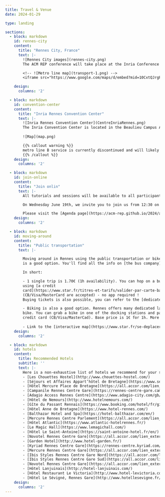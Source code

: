 ```yaml
---
title: Travel & Venue
date: 2024-01-29

type: landing

sections:
  - block: markdown
    id: rennes-city
    content:
      title: "Rennes City, France"
      text: |-
        ![Rennes City images](rennes-city.png)
        The ACM REP conference will take place at the Inria Conference Center in Rennes, 263 Av. Général Leclerc, 35000 Rennes. We recommend that you stay in the downtown area, the Inria Conference Center is easily reached by public transport from the downtown area (20-30 minutes). Follow this [link](https://www.tourisme-rennes.com/en/) for more information about the city, and touristic attractions.

        <!-- ![Metro line map](transport-1.png) -->
        <iframe src="https://www.google.com/maps/d/embed?mid=10CxtQJrgPh6ub9aa-vdRq7UJ0x1oo24&ehbc=2E312F" width="640" height="480" style="border:none;"></iframe>

    design:
      columns: '2'

  - block: markdown
    id: convention-center
    content:
      title: "Inria Rennes Convention Center"
      text: |-
        ![Inria Rennes Convention Center](CentreInriaRennes.png)
        The Inria Convention Center is located in the Beaulieu Campus Area. You can reach the campus with city bus lines C4 or C6 (Preales or Tournebride stops, +5 mins walk) or with the bike system (see section *Public transportation* below).
 
        ![Map](map.png)

        {{% callout warning %}}
        metro line B service is currently discontinued and will likely still be discontinued during the period of the conference.
        {{% /callout %}}
    design:
      columns: '2'

  - block: markdown
    id: join-online
    content:
      title: "Join onlin"
      text: |-
        All tutorials and sessions will be available to all participants, joining online or in-person. We will use [Webex](https://www.webex.com/) to host the presentations online. Although joining with your favorite internet browser is possible, we recommend that you use the [Webex application](https://www.webex.com/downloads.html).

        On Wednesday June 19th, we invite you to join us from 12:30 on [Gather Town](https://app.gather.town/app/68IpnNyCP3bYfNrF/ACM-REP-2024) to meet between online and onsite participants as well as members of the steering and organizing committee.

        Please visit the [Agenda page](https://acm-rep.github.io/2024/agenda/) to get all the online access links.
    design:
      columns: '2'

  - block: markdown
    id: moving-around
    content:
      title: "Public transportation"
      text: |-

        Moving around in Rennes using the public transportation or bike system
        is a good option. You'll find all the info on [the bus company](https://www.star.fr) - translation available at the bottom of the page.

        In short:

        - 1 single trip is 1.70€ (1h availability). You can hop on a bus and pay
        using [a credit
        card](https://www.star.fr/titres-et-tarifs/valider-par-carte-bancaire)
        (CB/Visa/MasterCard are accepted) - no app required !
        Buying tickets is also possible, you can refer to the [dedicated page](https://www.star.fr/titres-et-tarifs/trouver-mon-tarif) to see all the options.

        - Biking is also a good option. Rennes offers many dedicated lanes to
        bike. You can grab a bike in one of the docking stations and pay with your
        credit card (CB/Visa/MasterCad). Base price is 1€ for 1h. More info on the [dedicated page](https://www.star.fr/se-deplacer/velo/velo-libre-service#lc:/bss).
        
        - Link to the [interactive map](https://www.star.fr/se-deplacer/plan-dynamique#lc:/bss)
    design:
      columns: '2'

  - block: markdown
    id: hotels
    content:
      title: Recommended Hotels
      subtitle: ''
      text: |-
        Here is a non-exhaustive list of hotels we recommend for your stay.
        - [Les Chouettes Hostel](http://www.chouettes-hostel.com/)
        - [Séjours et Affaires Appart’hôtel de Bretagne](https://www.sejours-affaires.com/residence-hoteliere-aparthotel-rennes-29.html)
        - [Hôtel Mercure Place de Bretagne](https://all.accor.com/lien_externe.svlt?goto=fiche_hotel&code_hotel=2027)
        - [Campanile Rennes Centre Gare](https://rennes-centre-gare.campanile.com/)
        - [Adagio Access Rennes Centre](https://www.adagio-city.com/gb/hotel-8398-aparthotel-adagio-access-rennes-centre/index.shtml)
        - [Hôtel de Nemours](http://www.hotelnemours.com/)
        - [Gîte du Passant Rennais](https://www.booking.com/hotel/fr/gite-du-passant-rennais.fr.html)
        - [Hôtel Anne de Bretagne](https://www.hotel-rennes.com/)
        - [Balthazar Hotel and Spa](https://hotel-balthazar.com/en/)
        - [Mercure Rennes Centre Parlement](https://all.accor.com/lien_externe.svlt?goto=fiche_hotel&code_hotel=1056)
        - [Hôtel Atlantic](https://www.atlantic-hotelrennes.fr/)
        - [Le Magic Hall](https://www.lemagichall.com/)
        - [Hôtel Le Saint-Antoine](https://saint-antoine-hotel.fr/en/)
        - [Novotel Rennes Centre Gare](https://all.accor.com/lien_externe.svlt?goto=fiche_hotel&code_hotel=7383)
        - [Garden Hotel](http://www.hotel-garden.fr/)
        - [Kyriad Rennes Centre Gare](https://rennes-centre.kyriad.com/)
        - [Mercure Rennes Centre Gare](https://all.accor.com/lien_externe.svlt?goto=fiche_hotel&code_hotel=1249)
        - [Ibis Styles Rennes Centre Gare Nord](https://all.accor.com/lien_externe.svlt?goto=fiche_hotel&code_hotel=0731)
        - [Ibis Styles Rennes Centre Gare Sud](https://all.accor.com/lien_externe.svlt?goto=fiche_hotel&code_hotel=3450)
        - [Novotel Rennes Centre Gare](https://all.accor.com/lien_externe.svlt?goto=fiche_hotel&code_hotel=7383)
        - [Hôtel Lanjuinais](http://hotel-lanjuinais.com/)
        - [Hôtel Restaurant Le Victoria](http://www.hotel-levictoria.com/)
        - [Hôtel Le Sévigné, Rennes Gare](http://www.hotellesevigne.fr/)
    design:
      columns: '2'
---
```

